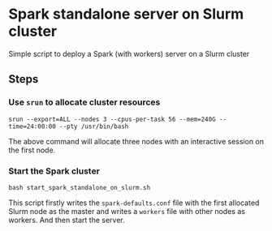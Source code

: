 # Spark standalone server on Slurm cluster

Simple script to deploy a Spark (with workers) server on a Slurm cluster


## Steps

### Use `srun` to allocate cluster resources

``` shell
srun --export=ALL --nodes 3 --cpus-per-task 56 --mem=240G --time=24:00:00 --pty /usr/bin/bash
```

The above command will allocate three nodes with an interactive session on the first node.


### Start the Spark cluster

``` shell
bash start_spark_standalone_on_slurm.sh
```

This script firstly writes the `spark-defaults.conf` file with the first allocated Slurm node as the master and writes a `workers` file with other nodes as workers. And then start the server.
